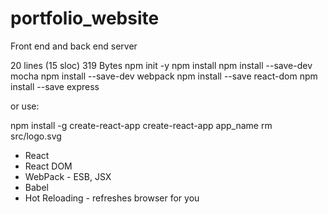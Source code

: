 # portfolio_website
Front end and back end server


20 lines (15 sloc) 319 Bytes
npm init -y
npm install
npm install --save-dev mocha
npm install --save-dev webpack
npm install --save react-dom
npm install --save express


or use:

npm install -g create-react-app
create-react-app app_name
rm src/logo.svg

* React
* React DOM
* WebPack - ESB, JSX
* Babel
* Hot Reloading - refreshes browser for you
